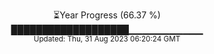 <p align="center">
⏳Year Progress (66.37 %) <br>
███████████████████▁▁▁▁▁▁▁▁▁▁▁ <br>
<sub>Updated: Thu, 31 Aug 2023 06:20:24 GMT</sub>
</p>

